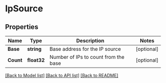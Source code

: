 # IpSource

## Properties

Name | Type | Description | Notes
------------ | ------------- | ------------- | -------------
**Base** | **string** | Base address for the IP source | [optional] 
**Count** | **float32** | Number of IPs to count from the base | [optional] 

[[Back to Model list]](../README.md#documentation-for-models) [[Back to API list]](../README.md#documentation-for-api-endpoints) [[Back to README]](../README.md)


